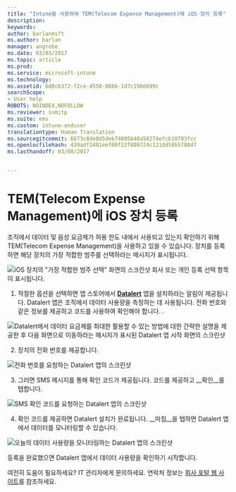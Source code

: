 ```yaml
---
title: "Intune을 사용하여 TEM(Telecom Expense Management)에 iOS 장치 등록"
description: 
keywords: 
author: barlanmsft
ms.author: barlan
manager: angrobe
ms.date: 03/03/2017
ms.topic: article
ms.prod: 
ms.service: microsoft-intune
ms.technology: 
ms.assetid: 6d8c6372-f2ce-4558-8886-1d7c1966699c
searchScope:
- User help
ROBOTS: NOINDEX,NOFOLLOW
ms.reviewer: sumitp
ms.suite: ems
ms.custom: intune-enduser
translationtype: Human Translation
ms.sourcegitcommit: 6673c8de8d5deb74005b40a58274efcb10783fcc
ms.openlocfilehash: 439adf2481eef00f22f809724c121dd58b5788d7
ms.lasthandoff: 03/08/2017


---
```


# <a name="enroll-your-ios-device-in-telecom-expense-management"></a>TEM(Telecom Expense Management)에 iOS 장치 등록

조직에서 데이터 및 음성 요금제가 허용 한도 내에서 사용되고 있는지 확인하기 위해 TEM(Telecom Expense Management)을 사용하고 있을 수 있습니다. 장치를 등록하면 해당 장치의 가장 적합한 범주를 선택하라는 메시지가 표시됩니다.

  ![iOS 장치의 "가장 적합한 범주 선택" 화면의 스크린샷 회사 또는 개인 등록 선택 항목이 표시됩니다.](./media/ios-enroll-10-tem-select-best-category.png)

1. 적절한 옵션을 선택하면 앱 스토어에서 [__Datalert__](https://itunes.apple.com/us/app/datalert/id771029268?mt=8) 앱을 설치하라는 알림이 제공됩니다. Datalert 앱은 조직에서 데이터 사용량을 측정하는 데 사용됩니다. 전화 번호와 같은 정보를 제공하고 코드를 사용하여 확인해야 합니다. .

  ![Datalert에서 데이터 요금제를 최대한 활용할 수 있는 방법에 대한 간략한 설명을 제공한 후 다음 화면으로 이동하라는 메시지가 표시된 Datalert 앱 시작 화면의 스크린샷](./media/ios-enroll-11-tem-datalert-setup.png)

2. 장치의 전화 번호를 제공합니다.

  ![전화 번호를 요청하는 Datalert 앱의 스크린샷](./media/ios-enroll-12-tem-datalert-phone-number.png)

3. 그러면 SMS 메시지를 통해 확인 코드가 제공됩니다. 코드를 제공하고 __확인__를 탭합니다.

  ![SMS 확인 코드를 요청하는 Datalert 앱의 스크린샷](./media/ios-enroll-13-tem-datalert-sms.png)

4. 확인 코드를 제공하면 Datalert 설치가 완료됩니다. __마침__을 탭하면 Datalert 앱에서 데이터를 모니터링할 수 있습니다.

  ![오늘의 데이터 사용량을 모니터링하는 Datalert 앱의 스크린샷](./media/ios-enroll-14-tem-datalert-monitoring-active.png)

등록을 완료했으면 Datalert 앱에서 데이터 사용량을 확인하기 시작합니다.

여전히 도움이 필요하세요? IT 관리자에게 문의하세요. 연락처 정보는 [회사 포털 웹 사이트](http://portal.manage.microsoft.com)를 참조하세요.


